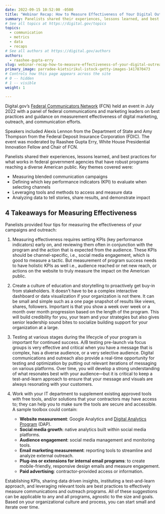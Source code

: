```yaml
---
date: 2022-09-15 10:52:00 -0500
title: "Webinar Recap: How to Measure Effectiveness of Your Digital Outreach and Communications"
summary: Panelists shared their experiences, lessons learned, and best practices for what works in federal government agencies that have robust programs reaching a diverse American public.
# See all topics at https://digital.gov/topics
topics:
  - communication
  - metrics
  - data
  - recaps
# See all authors at https://digital.gov/authors
authors:
  - raashee-gupta-erry
slug: webinar-recap-how-to-measure-effectiveness-of-your-digital-outreach-and-communications
primary_image: parradee-kietsirikul-istock-getty-images-1417870473
# Controls how this page appears across the site
# 0 -- hidden
# 1 -- visible
weight: 1

---
```


Digital.gov’s [Federal Communicators Network](https://digital.gov/communities/federal-communicators-network/) (FCN) held an event in July 2022 with a panel of federal communications and marketing leaders on best practices and guidance on measurement effectiveness of digital marketing, outreach, and communication efforts.

Speakers included Alexis Lennon from the Department of State and Amy Thompson from the Federal Deposit Insurance Corporation (FDIC). The event was moderated by Raashee Gupta Erry, White House Presidential Innovation Fellow and Chair of FCN. 

Panelists shared their experiences, lessons learned, and best practices for what works in federal government agencies that have robust programs reaching a diverse American public. Key themes covered were:

* Measuring blended communication campaigns
* Defining which key performance indicators (KPI) to evaluate when selecting channels
* Leveraging tools and methods to access and measure data
* Analyzing data to tell stories, share results, and demonstrate impact

## 4 Takeaways for Measuring Effectiveness

Panelists provided four tips for measuring the effectiveness of your campaigns and outreach:

1. Measuring effectiveness requires setting KPIs (key performance indicators) early on, and reviewing them often in conjunction with the program and the action that is expected from the audience. These KPIs should be channel-specific, i.e., social media engagement, which is good to measure a tactic. But measurement of program success needs to have holistic KPIs as well i.e., audience reached or net new reach, or actions on the website to truly measure the impact on the American public.

2. Create a culture of education and storytelling to proactively get buy-in from stakeholders. It doesn’t have to be a complex interactive dashboard or data visualization if your organization is not there. It can be small and simple such as a one page snapshot of results like views, shares, followers. Important is that you show a week over week or a month over month progression based on the length of the program. This will build credibility for you, your team and your strategies but also gives senior leadership sound bites to socialize building support for your organization at a large.

3. Testing at various stages during the lifecycle of your program is important for continued success. A/B testing pre-launch via focus groups is very effective and critical when you have a message that is complex, has a diverse audience, or a very selective audience. Digital communications and outreach also provide a real-time opportunity for testing and optimization by putting out relevant iterations of messaging on various platforms. Over time, you will develop a strong understanding of what resonates best with your audience&mdash;but it is critical to keep a test-and-learn approach to ensure that your message and visuals are always resonating with your customers.

4. Work with your IT department to supplement existing approved tools with free tools, and/or solutions that your contractors may have access to; they can help you to make sure the tools are secure and accessible. A sample toolbox could contain:

    * **Website measurement**: Google Analytics and [Digital Analytics Program](https://digital.gov/guides/dap/) (DAP).
    * **Social media growth**: native analytics built within social media platforms.
    * **Audience engagement**: social media management and monitoring tools.
    * **Email marketing measurement**: reporting tools to streamline and analyze external outreach.
    * **Plug-ins or extensions for internal email programs**: to create mobile-friendly, responsive design emails and measure engagement.
    * **Paid advertising**: contractor-provided access or information.

Establishing KPIs, sharing data driven insights, instituting a test-and-learn approach, and leveraging relevant tools are best practices to effectively measure communications and outreach programs. All of these suggestions can be applicable to any and all programs, agnostic to the size and goals. Based on your organizational culture and process, you can start small and iterate over time.
